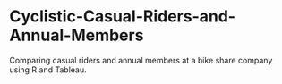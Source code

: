 # Cyclistic-Casual-Riders-and-Annual-Members
Comparing casual riders and annual members at a bike share company using R and Tableau. 
